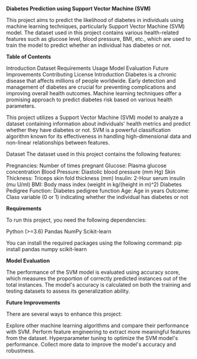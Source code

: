 **Diabetes Prediction using Support Vector Machine (SVM)**


This project aims to predict the likelihood of diabetes in individuals using machine learning techniques, particularly Support Vector Machine (SVM) model. The dataset used in this project contains various health-related features such as glucose level, blood pressure, BMI, etc., which are used to train the model to predict whether an individual has diabetes or not.

**Table of Contents**

Introduction
Dataset
Requirements
Usage
Model Evaluation
Future Improvements
Contributing
License
Introduction
Diabetes is a chronic disease that affects millions of people worldwide. Early detection and management of diabetes are crucial for preventing complications and improving overall health outcomes. Machine learning techniques offer a promising approach to predict diabetes risk based on various health parameters.

This project utilizes a Support Vector Machine (SVM) model to analyze a dataset containing information about individuals' health metrics and predict whether they have diabetes or not. SVM is a powerful classification algorithm known for its effectiveness in handling high-dimensional data and non-linear relationships between features.

Dataset
The dataset used in this project contains the following features:

Pregnancies: Number of times pregnant
Glucose: Plasma glucose concentration
Blood Pressure: Diastolic blood pressure (mm Hg)
Skin Thickness: Triceps skin fold thickness (mm)
Insulin: 2-Hour serum insulin (mu U/ml)
BMI: Body mass index (weight in kg/(height in m)^2)
Diabetes Pedigree Function: Diabetes pedigree function
Age: Age in years
Outcome: Class variable (0 or 1) indicating whether the individual has diabetes or not


**Requirements**

To run this project, you need the following dependencies:

Python (>=3.6)
Pandas
NumPy
Scikit-learn

You can install the required packages using the following command:
pip install pandas numpy scikit-learn

**Model Evaluation**

The performance of the SVM model is evaluated using accuracy score, which measures the proportion of correctly predicted instances out of the total instances. The model's accuracy is calculated on both the training and testing datasets to assess its generalization ability.

**Future Improvements**

There are several ways to enhance this project:

Explore other machine learning algorithms and compare their performance with SVM.
Perform feature engineering to extract more meaningful features from the dataset.
Hyperparameter tuning to optimize the SVM model's performance.
Collect more data to improve the model's accuracy and robustness.
